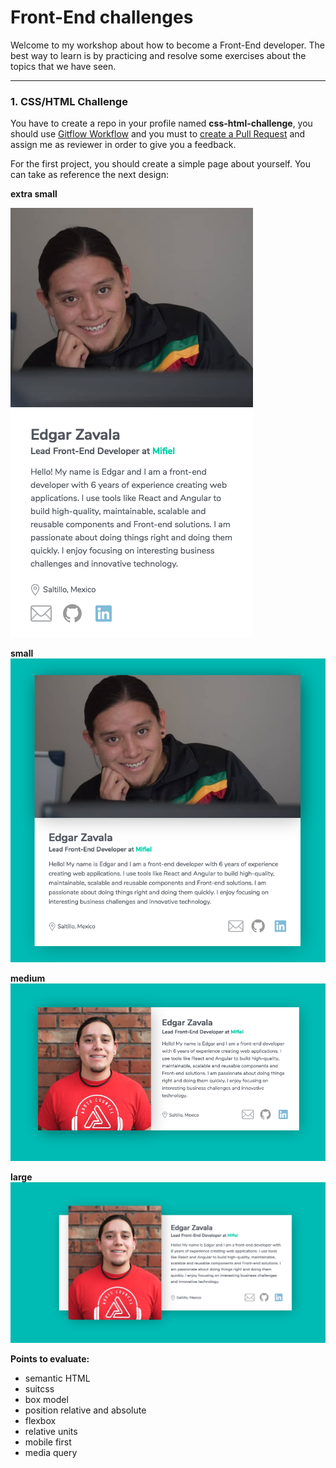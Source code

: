 # Front-End challenges

Welcome to my workshop about how to become a Front-End developer. The best way to learn is by practicing and resolve some exercises about the topics that we have seen.

___

### 1. CSS/HTML Challenge

You have to create a repo in your profile named **css-html-challenge**, you should use [Gitflow Workflow](https://www.atlassian.com/git/tutorials/comparing-workflows/gitflow-workflow) and you must to [create a Pull Request](https://help.github.com/articles/creating-a-pull-request/) and assign me as reviewer in order to give you a feedback.

For the first project, you should create a simple page about yourself. You can take as reference the next design:

**extra small**

![extra small](resources/xsmall.png?raw=true "extra small")

**small**
![small](resources/small.png?raw=true "small")

**medium**
![small](resources/medium.png?raw=true "medium")

**large**
![small](resources/large.png?raw=true "large")

**Points to evaluate:**

- semantic HTML
- suitcss
- box model
- position relative and absolute
- flexbox
- relative units
- mobile first
- media query